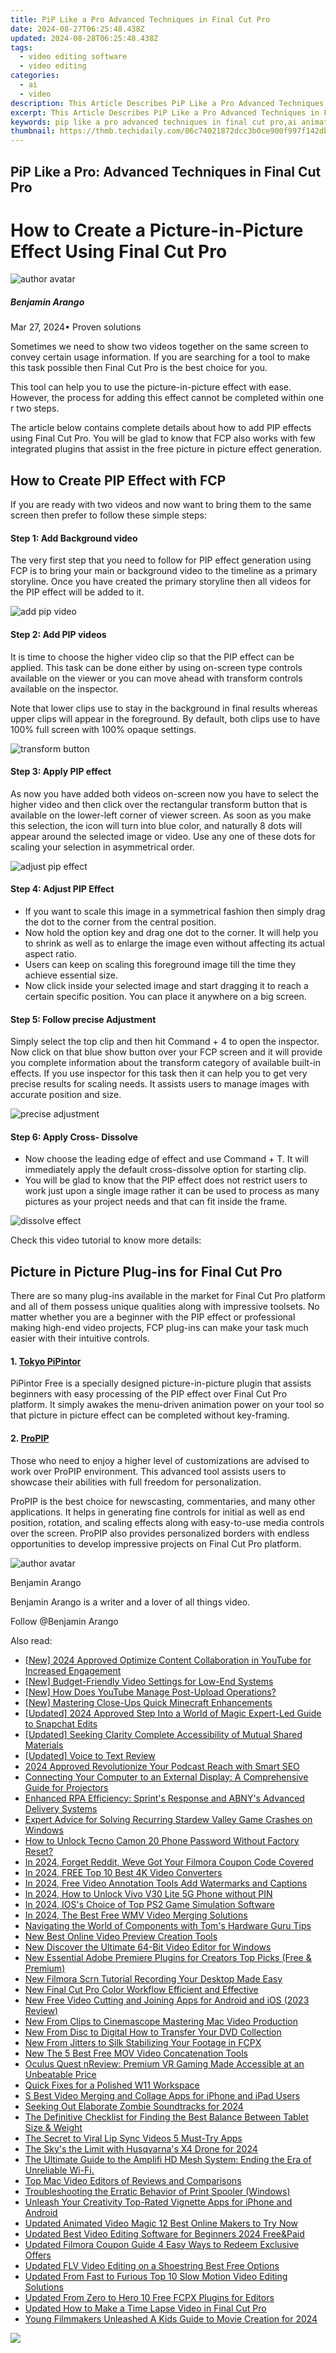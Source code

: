 ```yaml
---
title: PiP Like a Pro Advanced Techniques in Final Cut Pro
date: 2024-08-27T06:25:48.438Z
updated: 2024-08-28T06:25:48.438Z
tags: 
  - video editing software
  - video editing
categories: 
  - ai
  - video
description: This Article Describes PiP Like a Pro Advanced Techniques in Final Cut Pro
excerpt: This Article Describes PiP Like a Pro Advanced Techniques in Final Cut Pro
keywords: pip like a pro advanced techniques in final cut pro,ai animation jump cut like a pro advanced editing techniques in fcpx,jump cut like a pro advanced editing techniques in fcpx,transition like a pro 3 expert techniques in final cut pro,blur like a pro advanced motion blur techniques in final cut pro,time lapse like a pro advanced techniques in final cut pro,elevate your visuals advanced slideshow techniques in final cut pro
thumbnail: https://thmb.techidaily.com/06c74021872dcc3b0ce900f997f142db31fade534149e5bce6ee9984dd257b98.jpg
---
```


## PiP Like a Pro: Advanced Techniques in Final Cut Pro

# How to Create a Picture-in-Picture Effect Using Final Cut Pro

![author avatar](https://images.wondershare.com/filmora/article-images/benjamin-arango-author.jpg)

##### Benjamin Arango

 Mar 27, 2024• Proven solutions

Sometimes we need to show two videos together on the same screen to convey certain usage information. If you are searching for a tool to make this task possible then Final Cut Pro is the best choice for you.

This tool can help you to use the picture-in-picture effect with ease. However, the process for adding this effect cannot be completed within one r two steps.

The article below contains complete details about how to add PIP effects using Final Cut Pro. You will be glad to know that FCP also works with few integrated plugins that assist in the free picture in picture effect generation.

## How to Create PIP Effect with FCP

If you are ready with two videos and now want to bring them to the same screen then prefer to follow these simple steps:

#### Step 1: Add Background video

The very first step that you need to follow for PIP effect generation using FCP is to bring your main or background video to the timeline as a primary storyline. Once you have created the primary storyline then all videos for the PIP effect will be added to it.

![add pip video](https://images.wondershare.com/filmora/article-images/add-pip-videos-in-fcp.jpg)

#### Step 2: Add PIP videos

It is time to choose the higher video clip so that the PIP effect can be applied. This task can be done either by using on-screen type controls available on the viewer or you can move ahead with transform controls available on the inspector.

Note that lower clips use to stay in the background in final results whereas upper clips will appear in the foreground. By default, both clips use to have 100% full screen with 100% opaque settings.

![transform button](https://images.wondershare.com/filmora/article-images/transform-button-in-fcp.jpg)

#### Step 3: Apply PIP effect

As now you have added both videos on-screen now you have to select the higher video and then click over the rectangular transform button that is available on the lower-left corner of viewer screen. As soon as you make this selection, the icon will turn into blue color, and naturally 8 dots will appear around the selected image or video. Use any one of these dots for scaling your selection in asymmetrical order.

![adjust pip effect](https://images.wondershare.com/filmora/article-images/adjust-pip-effect-in-fcp.jpg)

#### Step 4: Adjust PIP Effect

* If you want to scale this image in a symmetrical fashion then simply drag the dot to the corner from the central position.
* Now hold the option key and drag one dot to the corner. It will help you to shrink as well as to enlarge the image even without affecting its actual aspect ratio.
* Users can keep on scaling this foreground image till the time they achieve essential size.
* Now click inside your selected image and start dragging it to reach a certain specific position. You can place it anywhere on a big screen.

#### Step 5: Follow precise Adjustment

Simply select the top clip and then hit Command + 4 to open the inspector. Now click on that blue show button over your FCP screen and it will provide you complete information about the transform category of available built-in effects. If you use inspector for this task then it can help you to get very precise results for scaling needs. It assists users to manage images with accurate position and size.

![precise adjustment](https://images.wondershare.com/filmora/article-images/precise-adjustment-in-fcp.jpg)

#### Step 6: Apply Cross- Dissolve

* Now choose the leading edge of effect and use Command + T. It will immediately apply the default cross-dissolve option for starting clip.
* You will be glad to know that the PIP effect does not restrict users to work just upon a single image rather it can be used to process as many pictures as your project needs and that can fit inside the frame.

![dissolve effect](https://images.wondershare.com/filmora/article-images/dissolve-effect-in-fcp.jpg)

Check this video tutorial to know more details:

## Picture in Picture Plug-ins for Final Cut Pro

There are so many plug-ins available in the market for Final Cut Pro platform and all of them possess unique qualities along with impressive toolsets. No matter whether you are a beginner with the PIP effect or professional making high-end video projects, FCP plug-ins can make your task much easier with their intuitive controls.

#### 1. [Tokyo PiPintor](https://fxfactory.com/blog/final-cut-pro/free-final-cut-pro-x-picture-in-picture-effect/)

PiPintor Free is a specially designed picture-in-picture plugin that assists beginners with easy processing of the PIP effect over Final Cut Pro platform. It simply awakes the menu-driven animation power on your tool so that picture in picture effect can be completed without key-framing.

#### 2. [ProPIP](http://store.pixelfilmstudios.com/product/propip/)

Those who need to enjoy a higher level of customizations are advised to work over ProPIP environment. This advanced tool assists users to showcase their abilities with full freedom for personalization.

ProPIP is the best choice for newscasting, commentaries, and many other applications. It helps in generating fine controls for initial as well as end position, rotation, and scaling effects along with easy-to-use media controls over the screen. ProPIP also provides personalized borders with endless opportunities to develop impressive projects on Final Cut Pro platform.

![author avatar](https://images.wondershare.com/filmora/article-images/benjamin-arango-author.jpg)

Benjamin Arango

Benjamin Arango is a writer and a lover of all things video.

Follow @Benjamin Arango

<span class="atpl-alsoreadstyle">Also read:</span>
<div><ul>
<li><a href="https://youtube-blog.techidaily.com/024-approved-optimize-content-collaboration-in-youtube-for-increased-engagement/"><u>[New] 2024 Approved  Optimize Content Collaboration in YouTube for Increased Engagement</u></a></li>
<li><a href="https://screen-capture.techidaily.com/new-budget-friendly-video-settings-for-low-end-systems/"><u>[New] Budget-Friendly Video Settings for Low-End Systems</u></a></li>
<li><a href="https://youtube-help.techidaily.com/new-how-does-youtube-manage-post-upload-operations/"><u>[New] How Does YouTube Manage Post-Upload Operations?</u></a></li>
<li><a href="https://article-files.techidaily.com/new-mastering-close-ups-quick-minecraft-enhancements/"><u>[New] Mastering Close-Ups  Quick Minecraft Enhancements</u></a></li>
<li><a href="https://snapchat-videos.techidaily.com/updated-2024-approved-step-into-a-world-of-magic-expert-led-guide-to-snapchat-edits/"><u>[Updated] 2024 Approved  Step Into a World of Magic  Expert-Led Guide to Snapchat Edits</u></a></li>
<li><a href="https://facebook-video-content.techidaily.com/updated-seeking-clarity-complete-accessibility-of-mutual-shared-materials/"><u>[Updated] Seeking Clarity  Complete Accessibility of Mutual Shared Materials</u></a></li>
<li><a href="https://on-screen-recording.techidaily.com/updated-voice-to-text-review/"><u>[Updated] Voice to Text Review</u></a></li>
<li><a href="https://extra-support.techidaily.com/2024-approved-revolutionize-your-podcast-reach-with-smart-seo/"><u>2024 Approved  Revolutionize Your Podcast Reach with Smart SEO</u></a></li>
<li><a href="https://techtrends.techidaily.com/connecting-your-computer-to-an-external-display-a-comprehensive-guide-for-projectors/"><u>Connecting Your Computer to an External Display: A Comprehensive Guide for Projectors</u></a></li>
<li><a href="https://some-approaches.techidaily.com/enhanced-rpa-efficiency-sprints-response-and-abnys-advanced-delivery-systems/"><u>Enhanced RPA Efficiency: Sprint's Response and ABNY's Advanced Delivery Systems</u></a></li>
<li><a href="https://program-issues.techidaily.com/expert-advice-for-solving-recurring-stardew-valley-game-crashes-on-windows/"><u>Expert Advice for Solving Recurring Stardew Valley Game Crashes on Windows</u></a></li>
<li><a href="https://unlock-android.techidaily.com/how-to-unlock-tecno-camon-20-phone-password-without-factory-reset-by-drfone-android/"><u>How to Unlock Tecno Camon 20 Phone Password Without Factory Reset?</u></a></li>
<li><a href="https://ai-vdieo-software.techidaily.com/in-2024-forget-reddit-weve-got-your-filmora-coupon-code-covered/"><u>In 2024, Forget Reddit, Weve Got Your Filmora Coupon Code Covered</u></a></li>
<li><a href="https://ai-vdieo-software.techidaily.com/in-2024-free-top-10-best-4k-video-converters/"><u>In 2024, FREE Top 10 Best 4K Video Converters</u></a></li>
<li><a href="https://ai-vdieo-software.techidaily.com/in-2024-free-video-annotation-tools-add-watermarks-and-captions/"><u>In 2024, Free Video Annotation Tools Add Watermarks and Captions</u></a></li>
<li><a href="https://unlock-android.techidaily.com/in-2024-how-to-unlock-vivo-v30-lite-5g-phone-without-pin-by-drfone-android/"><u>In 2024, How to Unlock Vivo V30 Lite 5G Phone without PIN</u></a></li>
<li><a href="https://desktop-recording.techidaily.com/in-2024-ioss-choice-of-top-ps2-game-simulation-software/"><u>In 2024, IOS's Choice of Top PS2 Game Simulation Software</u></a></li>
<li><a href="https://ai-vdieo-software.techidaily.com/in-2024-the-best-free-wmv-video-merging-solutions/"><u>In 2024, The Best Free WMV Video Merging Solutions</u></a></li>
<li><a href="https://hardware-tips.techidaily.com/navigating-the-world-of-components-with-toms-hardware-guru-tips/"><u>Navigating the World of Components with Tom's Hardware Guru Tips</u></a></li>
<li><a href="https://ai-vdieo-software.techidaily.com/new-best-online-video-preview-creation-tools/"><u>New Best Online Video Preview Creation Tools</u></a></li>
<li><a href="https://ai-vdieo-software.techidaily.com/new-discover-the-ultimate-64-bit-video-editor-for-windows/"><u>New Discover the Ultimate 64-Bit Video Editor for Windows</u></a></li>
<li><a href="https://ai-vdieo-software.techidaily.com/new-essential-adobe-premiere-plugins-for-creators-top-picks-free-and-premium/"><u>New Essential Adobe Premiere Plugins for Creators Top Picks (Free & Premium)</u></a></li>
<li><a href="https://ai-vdieo-software.techidaily.com/new-filmora-scrn-tutorial-recording-your-desktop-made-easy/"><u>New Filmora Scrn Tutorial Recording Your Desktop Made Easy</u></a></li>
<li><a href="https://ai-vdieo-software.techidaily.com/new-final-cut-pro-color-workflow-efficient-and-effective/"><u>New Final Cut Pro Color Workflow Efficient and Effective</u></a></li>
<li><a href="https://ai-vdieo-software.techidaily.com/new-free-video-cutting-and-joining-apps-for-android-and-ios-2023-review/"><u>New Free Video Cutting and Joining Apps for Android and iOS (2023 Review)</u></a></li>
<li><a href="https://ai-vdieo-software.techidaily.com/new-from-clips-to-cinemascope-mastering-mac-video-production/"><u>New From Clips to Cinemascope Mastering Mac Video Production</u></a></li>
<li><a href="https://ai-vdieo-software.techidaily.com/new-from-disc-to-digital-how-to-transfer-your-dvd-collection/"><u>New From Disc to Digital How to Transfer Your DVD Collection</u></a></li>
<li><a href="https://ai-vdieo-software.techidaily.com/new-from-jitters-to-silk-stabilizing-your-footage-in-fcpx/"><u>New From Jitters to Silk Stabilizing Your Footage in FCPX</u></a></li>
<li><a href="https://ai-vdieo-software.techidaily.com/new-the-5-best-free-mov-video-concatenation-tools/"><u>New The 5 Best Free MOV Video Concatenation Tools</u></a></li>
<li><a href="https://ai-vdieo-software.techidaily.com/oculus-quest-nreview-premium-vr-gaming-made-accessible-at-an-unbeatable-price/"><u>Oculus Quest nReview: Premium VR Gaming Made Accessible at an Unbeatable Price</u></a></li>
<li><a href="https://windows11.techidaily.com/quick-fixes-for-a-polished-w11-workspace/"><u>Quick Fixes for a Polished W11 Workspace</u></a></li>
<li><a href="https://ai-vdieo-software.techidaily.com/s-best-video-merging-and-collage-apps-for-iphone-and-ipad-users/"><u>S Best Video Merging and Collage Apps for iPhone and iPad Users</u></a></li>
<li><a href="https://sound-optimizing.techidaily.com/seeking-out-elaborate-zombie-soundtracks-for-2024/"><u>Seeking Out Elaborate Zombie Soundtracks for 2024</u></a></li>
<li><a href="https://buynow-reviews.techidaily.com/the-definitive-checklist-for-finding-the-best-balance-between-tablet-size-and-weight/"><u>The Definitive Checklist for Finding the Best Balance Between Tablet Size & Weight</u></a></li>
<li><a href="https://ai-vdieo-software.techidaily.com/the-secret-to-viral-lip-sync-videos-5-must-try-apps/"><u>The Secret to Viral Lip Sync Videos 5 Must-Try Apps</u></a></li>
<li><a href="https://some-skills.techidaily.com/the-skys-the-limit-with-husqvarnas-x4-drone-for-2024/"><u>The Sky's the Limit with Husqvarna's X4 Drone for 2024</u></a></li>
<li><a href="https://buynow-tips.techidaily.com/the-ultimate-guide-to-the-amplifi-hd-mesh-system-ending-the-era-of-unreliable-wi-fi/"><u>The Ultimate Guide to the Amplifi HD Mesh System: Ending the Era of Unreliable Wi-Fi.</u></a></li>
<li><a href="https://ai-vdieo-software.techidaily.com/top-mac-video-editors-of-reviews-and-comparisons/"><u>Top Mac Video Editors of Reviews and Comparisons</u></a></li>
<li><a href="https://printer-issues.techidaily.com/troubleshooting-the-erratic-behavior-of-print-spooler-windows/"><u>Troubleshooting the Erratic Behavior of Print Spooler (Windows)</u></a></li>
<li><a href="https://ai-vdieo-software.techidaily.com/unleash-your-creativity-top-rated-vignette-apps-for-iphone-and-android/"><u>Unleash Your Creativity Top-Rated Vignette Apps for iPhone and Android</u></a></li>
<li><a href="https://ai-vdieo-software.techidaily.com/updated-animated-video-magic-12-best-online-makers-to-try-now/"><u>Updated Animated Video Magic 12 Best Online Makers to Try Now</u></a></li>
<li><a href="https://ai-vdieo-software.techidaily.com/updated-best-video-editing-software-for-beginners-2024-freeandpaid/"><u>Updated Best Video Editing Software for Beginners 2024 Free&Paid</u></a></li>
<li><a href="https://ai-vdieo-software.techidaily.com/updated-filmora-coupon-guide-4-easy-ways-to-redeem-exclusive-offers/"><u>Updated Filmora Coupon Guide 4 Easy Ways to Redeem Exclusive Offers</u></a></li>
<li><a href="https://ai-vdieo-software.techidaily.com/updated-flv-video-editing-on-a-shoestring-best-free-options/"><u>Updated FLV Video Editing on a Shoestring Best Free Options</u></a></li>
<li><a href="https://ai-vdieo-software.techidaily.com/updated-from-fast-to-furious-top-10-slow-motion-video-editing-solutions/"><u>Updated From Fast to Furious Top 10 Slow Motion Video Editing Solutions</u></a></li>
<li><a href="https://ai-vdieo-software.techidaily.com/updated-from-zero-to-hero-10-free-fcpx-plugins-for-editors/"><u>Updated From Zero to Hero 10 Free FCPX Plugins for Editors</u></a></li>
<li><a href="https://ai-vdieo-software.techidaily.com/updated-how-to-make-a-time-lapse-video-in-final-cut-pro/"><u>Updated How to Make a Time Lapse Video in Final Cut Pro</u></a></li>
<li><a href="https://ai-vdieo-software.techidaily.com/young-filmmakers-unleashed-a-kids-guide-to-movie-creation-for-2024/"><u>Young Filmmakers Unleashed A Kids Guide to Movie Creation for 2024</u></a></li>
</ul></div>

<ins class="adsbygoogle"
      style="display:block"
      data-ad-client="ca-pub-7571918770474297"
      data-ad-slot="8358498916"
      data-ad-format="auto"
      data-full-width-responsive="true"></ins>
<!-- affiliate ads begin -->
<a href="https://store.bitdefender.com/affiliate.php?ACCOUNT=BITLATIN&AFFILIATE=108875&PATH=http%3A%2F%2Fwww.bitdefender.com%2Fbusiness%3FAFFILIATE%3D108875%26RESOURCE%3D30%2525%2BOff%2Ball%2BGravityZone%2BProducts"><img src="https://www.bitdefender.com/content/dam/bitdefender/business/campaign/1200X628.png" border="0"></a>
<!-- affiliate ads end -->